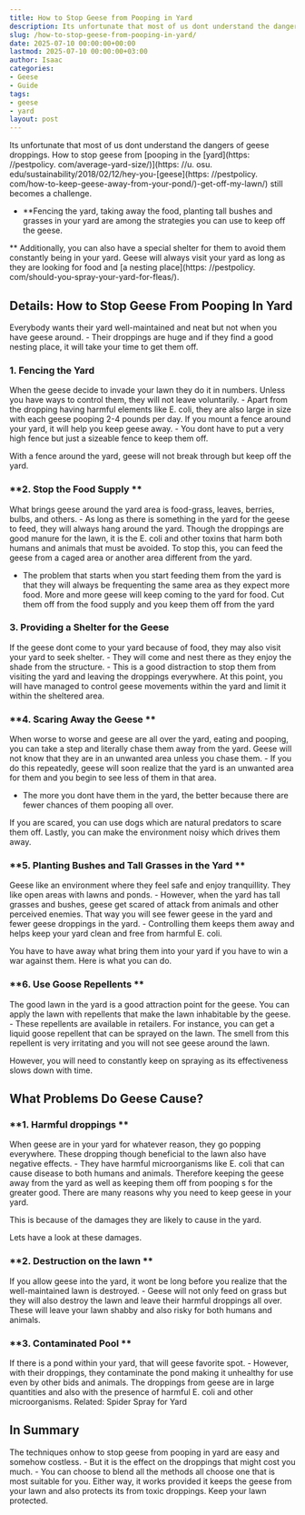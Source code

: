 ```yaml
---
title: How to Stop Geese from Pooping in Yard
description: Its unfortunate that most of us dont understand the dangers of geese droppings. How to stop geese from pooping in the...
slug: /how-to-stop-geese-from-pooping-in-yard/
date: 2025-07-10 00:00:00+00:00
lastmod: 2025-07-10 00:00:00+03:00
author: Isaac
categories:
- Geese
- Guide
tags:
- geese
- yard
layout: post
---
```


Its unfortunate that most of us dont understand the dangers of geese droppings. How to stop geese from [pooping in the [yard](https: //pestpolicy. com/average-yard-size/)](https: //u. osu. edu/sustainability/2018/02/12/hey-you-[geese](https: //pestpolicy. com/how-to-keep-geese-away-from-your-pond/)-get-off-my-lawn/) still becomes a challenge.

- **Fencing the yard, taking away the food, planting tall bushes and grasses in your yard are among the strategies you can use to keep off the geese.

** Additionally, you can also have a special shelter for them to avoid them constantly being in your yard. Geese will always visit your yard as long as they are looking for food and [a nesting place](https: //pestpolicy. com/should-you-spray-your-yard-for-fleas/).

##  Details: How to Stop Geese From Pooping In Yard

Everybody wants their yard well-maintained and neat but not when you have geese around. - Their droppings are huge and if they find a good nesting place, it will take your time to get them off.

###  **1. Fencing the Yard**

When the geese decide to invade your lawn they do it in numbers. Unless you have ways to control them, they will not leave voluntarily. - Apart from the dropping having harmful elements like E. coli, they are also large in size with each geese pooping 2-4 pounds per day. If you mount a fence around your yard, it will help you keep geese away. - You dont have to put a very high fence but just a sizeable fence to keep them off.

With a fence around the yard, geese will not break through but keep off the yard.

###  **2. Stop the Food Supply **

What brings geese around the yard area is food-grass, leaves, berries, bulbs, and others. - As long as there is something in the yard for the geese to feed, they will always hang around the yard. Though the droppings are good manure for the lawn, it is the E. coli and other toxins that harm both humans and animals that must be avoided. To stop this, you can feed the geese from a caged area or another area different from the yard.

- The problem that starts when you start feeding them from the yard is that they will always be frequenting the same area as they expect more food. More and more geese will keep coming to the yard for food. Cut them off from the food supply and you keep them off from the yard

###  **3. Providing a Shelter for the Geese**

If the geese dont come to your yard because of food, they may also visit your yard to seek shelter. - They will come and nest there as they enjoy the shade from the structure. - This is a good distraction to stop them from visiting the yard and leaving the droppings everywhere. At this point, you will have managed to control geese movements within the yard and limit it within the sheltered area.

###  **4. Scaring Away the Geese **

When worse to worse and geese are all over the yard, eating and pooping, you can take a step and literally chase them away from the yard. Geese will not know that they are in an unwanted area unless you chase them. - If you do this repeatedly, geese will soon realize that the yard is an unwanted area for them and you begin to see less of them in that area.

- The more you dont have them in the yard, the better because there are fewer chances of them pooping all over.

If you are scared, you can use dogs which are natural predators to scare them off. Lastly, you can make the environment noisy which drives them away.

###  **5. Planting Bushes and Tall Grasses in the Yard **

Geese like an environment where they feel safe and enjoy tranquillity. They like open areas with lawns and ponds. - However, when the yard has tall grasses and bushes, geese get scared of attack from animals and other perceived enemies. That way you will see fewer geese in the yard and fewer geese droppings in the yard. - Controlling them keeps them away and helps keep your yard clean and free from harmful E. coli.

You have to have away what bring them into your yard if you have to win a war against them. Here is what you can do.

###  **6. Use Goose Repellents **

The good lawn in the yard is a good attraction point for the geese. You can apply the lawn with repellents that make the lawn inhabitable by the geese. - These repellents are available in retailers. For instance, you can get a liquid goose repellent that can be sprayed on the lawn. The smell from this repellent is very irritating and you will not see geese around the lawn.

However, you will need to constantly keep on spraying as its effectiveness slows down with time.

##  What Problems Do Geese Cause?

###  **1. Harmful droppings **

When geese are in your yard for whatever reason, they go popping everywhere. These dropping though beneficial to the lawn also have negative effects. - They have harmful microorganisms like E. coli that can cause disease to both humans and animals. Therefore keeping the geese away from the yard as well as keeping them off from pooping s for the greater good. There are many reasons why you need to keep geese in your yard.

This is because of the damages they are likely to cause in the yard.

Lets have a look at these damages.

###  **2. Destruction on the lawn **

If you allow geese into the yard, it wont be long before you realize that the well-maintained lawn is destroyed. - Geese will not only feed on grass but they will also destroy the lawn and leave their harmful droppings all over. These will leave your lawn shabby and also risky for both humans and animals.

###  **3. Contaminated Pool **

If there is a pond within your yard, that will geese favorite spot. - However, with their droppings, they contaminate the pond making it unhealthy for use even by other bids and animals. The droppings from geese are in large quantities and also with the presence of harmful E. coli and other microorganisms. Related: Spider Spray for Yard

##  In Summary

The techniques onhow to stop geese from pooping in yard are easy and somehow costless. - But it is the effect on the droppings that might cost you much. - You can choose to blend all the methods all choose one that is most suitable for you. Either way, it works provided it keeps the geese from your lawn and also protects its from toxic droppings. Keep your lawn protected.
